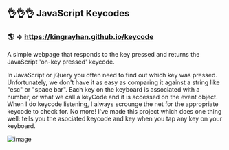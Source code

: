 ## 👌👌👌 JavaScript Keycodes

### 🌎 → https://kingrayhan.github.io/keycode

A simple webpage that responds to the key pressed and returns the JavaScript 'on-key pressed' keycode.

In JavaScript or jQuery you often need to find out which key was pressed. Unfortunately, we don't have it as easy as comparing it against a string like "esc" or "space bar". Each key on the keyboard is associated with a number, or what we call a keyCode and it is accessed on the event object. When I do keycode listening, I always scrounge the net for the appropriate keycode to check for. No more! I've made this project which does one thing well: tells you the asociated keycode and key when you tap any key on your keyboard.

![image](https://user-images.githubusercontent.com/7611746/99839023-43f1b400-2b94-11eb-81b2-9dbfd82e1574.png)

